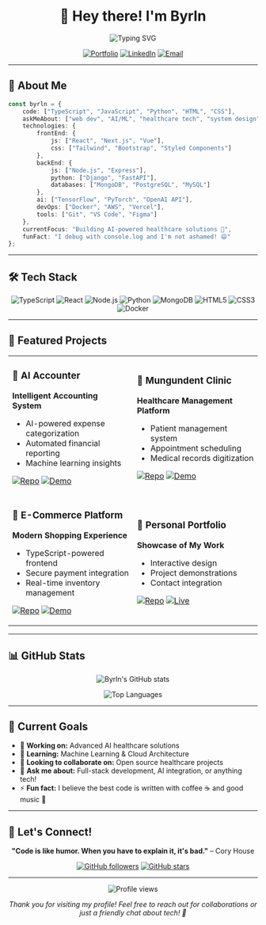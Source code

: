 <div align="center">
  
# 👋 Hey there! I'm **Byrln**

<img src="https://readme-typing-svg.herokuapp.com/?lines=Full+Stack+Developer;AI+Enthusiast;Healthcare+Tech+Innovator;Open+Source+Contributor&font=Fira%20Code&center=true&width=380&height=50&duration=4000&pause=1000" alt="Typing SVG" />

[![Portfolio](https://img.shields.io/badge/Portfolio-FF5722?style=for-the-badge&logo=todoist&logoColor=white)](https://byrln.dev)
[![LinkedIn](https://img.shields.io/badge/LinkedIn-0077B5?style=for-the-badge&logo=linkedin&logoColor=white)](https://linkedin.com/in/byrln)
[![Email](https://img.shields.io/badge/Email-D14836?style=for-the-badge&logo=gmail&logoColor=white)](mailto:your.email@example.com)

</div>

---

## 🚀 About Me

```typescript
const byrln = {
    code: ["TypeScript", "JavaScript", "Python", "HTML", "CSS"],
    askMeAbout: ["web dev", "AI/ML", "healthcare tech", "system design"],
    technologies: {
        frontEnd: {
            js: ["React", "Next.js", "Vue"],
            css: ["Tailwind", "Bootstrap", "Styled Components"]
        },
        backEnd: {
            js: ["Node.js", "Express"],
            python: ["Django", "FastAPI"],
            databases: ["MongoDB", "PostgreSQL", "MySQL"]
        },
        ai: ["TensorFlow", "PyTorch", "OpenAI API"],
        devOps: ["Docker", "AWS", "Vercel"],
        tools: ["Git", "VS Code", "Figma"]
    },
    currentFocus: "Building AI-powered healthcare solutions 🏥",
    funFact: "I debug with console.log and I'm not ashamed! 😄"
};
```

---

## 🛠️ Tech Stack

<div align="center">

![TypeScript](https://img.shields.io/badge/TypeScript-007ACC?style=for-the-badge&logo=typescript&logoColor=white)
![React](https://img.shields.io/badge/React-20232A?style=for-the-badge&logo=react&logoColor=61DAFB)
![Node.js](https://img.shields.io/badge/Node.js-43853D?style=for-the-badge&logo=node.js&logoColor=white)
![Python](https://img.shields.io/badge/Python-3776AB?style=for-the-badge&logo=python&logoColor=white)
![MongoDB](https://img.shields.io/badge/MongoDB-4EA94B?style=for-the-badge&logo=mongodb&logoColor=white)
![HTML5](https://img.shields.io/badge/HTML5-E34F26?style=for-the-badge&logo=html5&logoColor=white)
![CSS3](https://img.shields.io/badge/CSS3-1572B6?style=for-the-badge&logo=css3&logoColor=white)
![Docker](https://img.shields.io/badge/Docker-2496ED?style=for-the-badge&logo=docker&logoColor=white)

</div>

---

## 🎯 Featured Projects

<div align="center">

<table>
<tr>
<td width="50%">

### 🤖 AI Accounter
**Intelligent Accounting System**
- AI-powered expense categorization
- Automated financial reporting
- Machine learning insights

[![Repo](https://img.shields.io/badge/Repo-181717?style=for-the-badge&logo=github&logoColor=white)](https://github.com/Byrln/ai_accounter)
[![Demo](https://img.shields.io/badge/Demo-FF5722?style=for-the-badge&logo=firefox&logoColor=white)](#)

</td>
<td width="50%">

### 🦷 Mungundent Clinic
**Healthcare Management Platform**
- Patient management system
- Appointment scheduling
- Medical records digitization

[![Repo](https://img.shields.io/badge/Repo-181717?style=for-the-badge&logo=github&logoColor=white)](https://github.com/Byrln/mungundent-clinic)
[![Demo](https://img.shields.io/badge/Demo-FF5722?style=for-the-badge&logo=firefox&logoColor=white)](#)

</td>
</tr>
<tr>
<td width="50%">

### 🛒 E-Commerce Platform
**Modern Shopping Experience**
- TypeScript-powered frontend
- Secure payment integration
- Real-time inventory management

[![Repo](https://img.shields.io/badge/Repo-181717?style=for-the-badge&logo=github&logoColor=white)](https://github.com/Byrln/e-commerce-task)
[![Demo](https://img.shields.io/badge/Demo-FF5722?style=for-the-badge&logo=firefox&logoColor=white)](#)

</td>
<td width="50%">

### 💼 Personal Portfolio
**Showcase of My Work**
- Interactive design
- Project demonstrations
- Contact integration

[![Repo](https://img.shields.io/badge/Repo-181717?style=for-the-badge&logo=github&logoColor=white)](https://github.com/Byrln/Portfolio)
[![Live](https://img.shields.io/badge/Live-00C851?style=for-the-badge&logo=vercel&logoColor=white)](#)

</td>
</tr>
</table>

</div>

---

## 📊 GitHub Stats

<div align="center">
  
![Byrln's GitHub stats](https://github-readme-stats.vercel.app/api?username=Byrln&show_icons=true&theme=tokyonight&hide_border=true&bg_color=0D1117)

![Top Languages](https://github-readme-stats.vercel.app/api/top-langs/?username=Byrln&layout=compact&theme=tokyonight&hide_border=true&bg_color=0D1117)

</div>

---

## 🎯 Current Goals

- 🔭 **Working on:** Advanced AI healthcare solutions
- 🌱 **Learning:** Machine Learning & Cloud Architecture
- 👯 **Looking to collaborate on:** Open source healthcare projects
- 💬 **Ask me about:** Full-stack development, AI integration, or anything tech!
- ⚡ **Fun fact:** I believe the best code is written with coffee ☕ and good music 🎵

---

## 🌟 Let's Connect!

<div align="center">

**"Code is like humor. When you have to explain it, it's bad."** – Cory House

[![GitHub followers](https://img.shields.io/github/followers/Byrln?label=Follow&style=social)](https://github.com/Byrln)
[![GitHub stars](https://img.shields.io/github/stars/Byrln?label=Stars&style=social)](https://github.com/Byrln)

---

<img src="https://komarev.com/ghpvc/?username=Byrln&label=Profile%20views&color=0e75b6&style=flat" alt="Profile views" />

*Thank you for visiting my profile! Feel free to reach out for collaborations or just a friendly chat about tech! 🚀*

</div>
